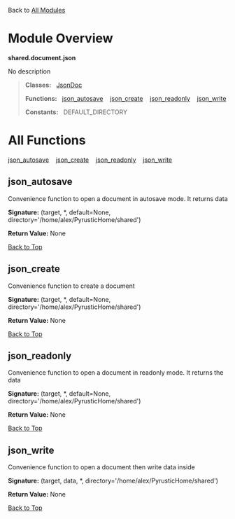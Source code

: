 Back to [All Modules](https://github.com/pyrustic/shared/blob/master/docs/modules/README.md#readme)

# Module Overview

**shared.document.json**
 
No description

> **Classes:** &nbsp; [JsonDoc](https://github.com/pyrustic/shared/blob/master/docs/modules/content/shared.document.json/content/classes/JsonDoc.md#class-jsondoc)
>
> **Functions:** &nbsp; [json\_autosave](#json_autosave) &nbsp;&nbsp; [json\_create](#json_create) &nbsp;&nbsp; [json\_readonly](#json_readonly) &nbsp;&nbsp; [json\_write](#json_write)
>
> **Constants:** &nbsp; DEFAULT_DIRECTORY

# All Functions
[json\_autosave](#json_autosave) &nbsp;&nbsp; [json\_create](#json_create) &nbsp;&nbsp; [json\_readonly](#json_readonly) &nbsp;&nbsp; [json\_write](#json_write)

## json\_autosave
Convenience function to open a document in autosave mode. It returns data



**Signature:** (target, \*, default=None, directory='/home/alex/PyrusticHome/shared')





**Return Value:** None

[Back to Top](#module-overview)


## json\_create
Convenience function to create a document



**Signature:** (target, \*, default=None, directory='/home/alex/PyrusticHome/shared')





**Return Value:** None

[Back to Top](#module-overview)


## json\_readonly
Convenience function to open a document in readonly mode. It returns the data



**Signature:** (target, \*, default=None, directory='/home/alex/PyrusticHome/shared')





**Return Value:** None

[Back to Top](#module-overview)


## json\_write
Convenience function to open a document then write data inside



**Signature:** (target, data, \*, directory='/home/alex/PyrusticHome/shared')





**Return Value:** None

[Back to Top](#module-overview)


